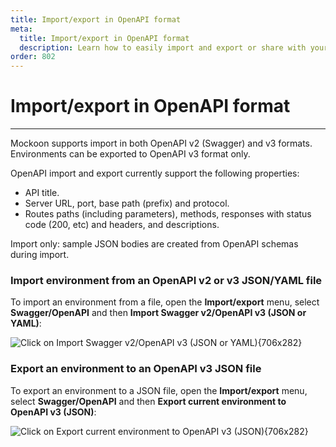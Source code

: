 ```yaml
---
title: Import/export in OpenAPI format
meta:
  title: Import/export in OpenAPI format
  description: Learn how to easily import and export or share with your team your mock API servers and routes using the OpenAPI specification
order: 802
---
```


# Import/export in OpenAPI format

---

Mockoon supports import in both OpenAPI v2 (Swagger) and v3 formats. Environments can be exported to OpenAPI v3 format only.

OpenAPI import and export currently support the following properties:

- API title.
- Server URL, port, base path (prefix) and protocol.
- Routes paths (including parameters), methods, responses with status code (200, etc) and headers, and descriptions.

Import only: sample JSON bodies are created from OpenAPI schemas during import.

### Import environment from an OpenAPI v2 or v3 JSON/YAML file

To import an environment from a file, open the **Import/export** menu, select **Swagger/OpenAPI** and then **Import Swagger v2/OpenAPI v3 (JSON or YAML)**:

![Click on Import Swagger v2/OpenAPI v3 (JSON or YAML){706x282}](/images/docs/v1.8.0-import-openapi.png)

### Export an environment to an OpenAPI v3 JSON file

To export an environment to a JSON file, open the **Import/export** menu, select **Swagger/OpenAPI** and then **Export current environment to OpenAPI v3 (JSON)**:

![Click on Export current environment to OpenAPI v3 (JSON){706x282}](/images/docs/v1.8.0-export-openapi.png)
